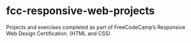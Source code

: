 # fcc-responsive-web-projects
Projects and exercises completed as part of FreeCodeCamp’s Responsive Web Design Certification. (HTML and CSS)
